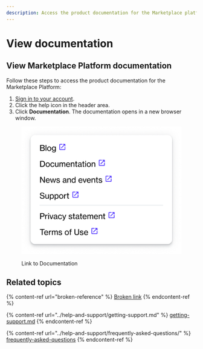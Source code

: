 ```yaml
---
description: Access the product documentation for the Marketplace platform.
---
```


# View documentation

## View Marketplace Platform documentation

Follow these steps to access the product documentation for the Marketplace Platform:

1. [Sign in to your account](sign-in-to-your-account.md).
2. Click the help icon in the header area.&#x20;
3. Click **Documentation**. The documentation opens in a new browser window.&#x20;

<figure><img src="../.gitbook/assets/image (314).png" alt="" width="423"><figcaption><p>Link to Documentation</p></figcaption></figure>

## Related topics

{% content-ref url="broken-reference" %}
[Broken link](broken-reference)
{% endcontent-ref %}

{% content-ref url="../help-and-support/getting-support.md" %}
[getting-support.md](../help-and-support/getting-support.md)
{% endcontent-ref %}

{% content-ref url="../help-and-support/frequently-asked-questions/" %}
[frequently-asked-questions](../help-and-support/frequently-asked-questions/)
{% endcontent-ref %}
